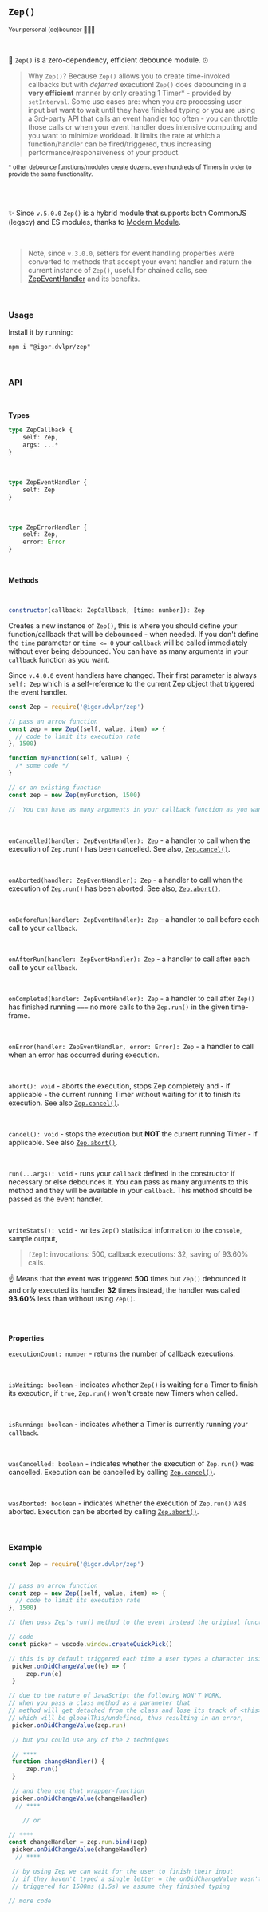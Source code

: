 ## `Zep()`

<sub>Your personal (de)bouncer 💪🦸‍♂️</sub>

<br>

🧠 `Zep()` is a zero-dependency, efficient debounce module. ⏰

> Why `Zep()`? Because `Zep()` allows you to create time-invoked callbacks but with _deferred_ execution! `Zep()` does debouncing in a **very efficient** manner by only creating 1 Timer\* - provided by `setInterval`. Some use cases are: when you are processing user input but want to wait until they have finished typing or you are using a 3rd-party API that calls an event handler too often - you can throttle those calls or when your event handler does intensive computing and you want to minimize workload. It limits the rate at which a function/handler can be fired/triggered, thus increasing performance/responsiveness of your product.

<sub>\* other debounce functions/modules create dozens, even hundreds of Timers in order to provide the same functionality.</sub>

<br>
<br>

✨ Since `v.5.0.0` `Zep()` is a hybrid module that supports both CommonJS (legacy) and ES modules, thanks to [Modern Module](https://github.com/igorskyflyer/npm-modern-module).

<br>

> Note, since `v.3.0.0`, setters for event handling properties were converted to methods that accept your event handler and return the current instance of `Zep()`, useful for chained calls, see [ZepEventHandler](#zep-eventhandler) and its benefits.

<br>

### Usage

Install it by running:

```shell
npm i "@igor.dvlpr/zep"
```

<br>

### API

<br>

**Types**

```ts
type ZepCallback {
	self: Zep,
	args: ...*
}
```

<br>

<a id="zep-eventhandler"></a>

```ts
type ZepEventHandler {
	self: Zep
}
```

<br>

```ts
type ZepErrorHandler {
	self: Zep,
	error: Error
}
```

<br>

**Methods**

<br>

```js
constructor(callback: ZepCallback, [time: number]): Zep
```

Creates a new instance of `Zep()`, this is where you should define your function/callback that will be debounced - when needed. If you don't define the `time` parameter or `time <= 0` your `callback` will be called immediately without ever being debounced. You can have as many arguments in your `callback` function as you want.

Since `v.4.0.0` event handlers have changed. Their first parameter is always `self: Zep` which is a self-reference to the current Zep object that triggered the event handler.

```js
const Zep = require('@igor.dvlpr/zep')

// pass an arrow function
const zep = new Zep((self, value, item) => {
  // code to limit its execution rate
}, 1500)

function myFunction(self, value) {
  /* some code */
}

// or an existing function
const zep = new Zep(myFunction, 1500)

//  You can have as many arguments in your callback function as you want.
```

 <br>

`onCancelled(handler: ZepEventHandler): Zep` - a handler to call when the execution of `Zep.run()` has been cancelled. See also, [`Zep.cancel()`](#zep-cancel).

<br>

`onAborted(handler: ZepEventHandler): Zep` - a handler to call when the execution of `Zep.run()` has been aborted. See also, [`Zep.abort()`](#zep-abort).

<br>

`onBeforeRun(handler: ZepEventHandler): Zep` - a handler to call before each call to your `callback`.

<br>

`onAfterRun(handler: ZepEventHandler): Zep` - a handler to call after each call to your `callback`.

<br>

`onCompleted(handler: ZepEventHandler): Zep` - a handler to call after `Zep()` has finished running `===` no more calls to the `Zep.run()` in the given time-frame.

<br>

`onError(handler: ZepEventHandler, error: Error): Zep` - a handler to call when an error has occurred during execution.

<br>

<a id="zep-abort"></a>

`abort(): void` - aborts the execution, stops Zep completely and - if applicable - the current running Timer without waiting for it to finish its execution. See also [`Zep.cancel()`](#zep-cancel).

<br>

<a id="zep-cancel"></a>

`cancel(): void` - stops the execution but **NOT** the current running Timer - if applicable. See also [`Zep.abort()`](#zep-abort).

<br>

`run(...args): void` - runs your `callback` defined in the constructor if necessary or else debounces it. You can pass as many arguments to this method and they will be available in your `callback`. This method should be passed as the event handler.

<br>

`writeStats(): void` - writes `Zep()` statistical information to the `console`, sample output,

> `[Zep]`: invocations: 500, callback executions: 32, saving of 93.60% calls.

☝ Means that the event was triggered **500** times but `Zep()` debounced it and only executed its handler **32** times instead, the handler was called **93.60%** less than without using `Zep()`.

<br>
<br>

**Properties**

`executionCount: number` - returns the number of callback executions.

<br>

`isWaiting: boolean` - indicates whether `Zep()` is waiting for a Timer to finish its execution, if `true`, `Zep.run()` won't create new Timers when called.

<br>

`isRunning: boolean` - indicates whether a Timer is currently running your `callback`.

<br>

`wasCancelled: boolean` - indicates whether the execution of `Zep.run()` was cancelled. Execution can be cancelled by calling [`Zep.cancel()`](#zep-cancel).

<br>

`wasAborted: boolean` - indicates whether the execution of `Zep.run()` was aborted. Execution can be aborted by calling [`Zep.abort()`](#zep-abort).

<br>

### Example

```js
const Zep = require('@igor.dvlpr/zep')


// pass an arrow function
const zep = new Zep((self, value, item) => {
  // code to limit its execution rate
}, 1500)

// then pass Zep's run() method to the event instead the original function

// code
const picker = vscode.window.createQuickPick()

// this is by default triggered each time a user types a character inside the QuickPick
 picker.onDidChangeValue((e) => {
	 zep.run(e)
 }

// due to the nature of JavaScript the following WON'T WORK,
// when you pass a class method as a parameter that
// method will get detached from the class and lose its track of <this>,
// which will be globalThis/undefined, thus resulting in an error,
 picker.onDidChangeValue(zep.run)

 // but you could use any of the 2 techniques

 // ****
 function changeHandler() {
	 zep.run()
 }

 // and then use that wrapper-function
 picker.onDidChangeValue(changeHandler)
  // ****

	// or

// ****
const changeHandler = zep.run.bind(zep)
 picker.onDidChangeValue(changeHandler)
  // ****

 // by using Zep we can wait for the user to finish their input
 // if they haven't typed a single letter = the onDidChangeValue wasn't
 // triggered for 1500ms (1.5s) we assume they finished typing

// more code
```
